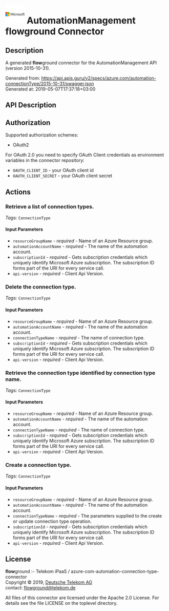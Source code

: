 # ![LOGO](logo.png) AutomationManagement **flow**ground Connector

## Description

A generated **flow**ground connector for the AutomationManagement API (version 2015-10-31).

Generated from: https://api.apis.guru/v2/specs/azure.com/automation-connectionType/2015-10-31/swagger.json<br/>
Generated at: 2019-05-07T17:37:18+03:00

## API Description



## Authorization

Supported authorization schemes:
- OAuth2

For OAuth 2.0 you need to specify OAuth Client credentials as environment variables in the connector repository:
* `OAUTH_CLIENT_ID` - your OAuth client id
* `OAUTH_CLIENT_SECRET` - your OAuth client secret

## Actions

### Retrieve a list of connection types.

*Tags:* `ConnectionType`

#### Input Parameters
* `resourceGroupName` - _required_ - Name of an Azure Resource group.
* `automationAccountName` - _required_ - The name of the automation account.
* `subscriptionId` - _required_ - Gets subscription credentials which uniquely identify Microsoft Azure subscription. The subscription ID forms part of the URI for every service call.
* `api-version` - _required_ - Client Api Version.

### Delete the connection type.

*Tags:* `ConnectionType`

#### Input Parameters
* `resourceGroupName` - _required_ - Name of an Azure Resource group.
* `automationAccountName` - _required_ - The name of the automation account.
* `connectionTypeName` - _required_ - The name of connection type.
* `subscriptionId` - _required_ - Gets subscription credentials which uniquely identify Microsoft Azure subscription. The subscription ID forms part of the URI for every service call.
* `api-version` - _required_ - Client Api Version.

### Retrieve the connection type identified by connection type name.

*Tags:* `ConnectionType`

#### Input Parameters
* `resourceGroupName` - _required_ - Name of an Azure Resource group.
* `automationAccountName` - _required_ - The name of the automation account.
* `connectionTypeName` - _required_ - The name of connection type.
* `subscriptionId` - _required_ - Gets subscription credentials which uniquely identify Microsoft Azure subscription. The subscription ID forms part of the URI for every service call.
* `api-version` - _required_ - Client Api Version.

### Create a connection type.

*Tags:* `ConnectionType`

#### Input Parameters
* `resourceGroupName` - _required_ - Name of an Azure Resource group.
* `automationAccountName` - _required_ - The name of the automation account.
* `connectionTypeName` - _required_ - The parameters supplied to the create or update connection type operation.
* `subscriptionId` - _required_ - Gets subscription credentials which uniquely identify Microsoft Azure subscription. The subscription ID forms part of the URI for every service call.
* `api-version` - _required_ - Client Api Version.

## License

**flow**ground :- Telekom iPaaS / azure-com-automation-connection-type-connector<br/>
Copyright © 2019, [Deutsche Telekom AG](https://www.telekom.de)<br/>
contact: flowground@telekom.de

All files of this connector are licensed under the Apache 2.0 License. For details
see the file LICENSE on the toplevel directory.
